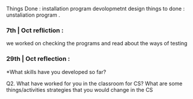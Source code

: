 Things Done : 
installation program 
devolopmetnt 
design 
things to done : 
unstaliation program 
.

### 7th | Oct refliction :
we worked on checking the programs and read about the ways of testing 
### 29th | Oct reflection : 

*What skills have you developed so far?

Q2. What have worked for you in the classroom for CS?
What are some things/activities strategies that you would change in the CS

